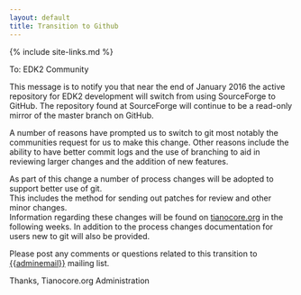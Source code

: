 ```yaml
---
layout: default
title: Transition to Github
---
```

{% include site-links.md %}

To: EDK2 Community

This message is to notify you that near the end of January 2016 the active repository for EDK2 development 
will switch from using SourceForge to GitHub.  The repository found at SourceForge will continue to be a 
read-only mirror of the master branch on GitHub.

A number of reasons have prompted us to switch to git most notably the communities request for us to make 
this change.  Other reasons include the ability to have better commit logs and the use of branching to aid
in reviewing larger changes and the addition of new features.

As part of this change a number of process changes will be adopted to support better use of git.  
This includes the method for sending out patches for review and other minor changes.  
Information regarding these changes will be found on  <a href="http://tianocore.org">tianocore.org</a> in the following weeks.  In addition to the process changes documentation for users new to git will also be provided.

Please post any comments or questions related to this transition to [{{adminemail}}](mailto:{{adminemail}}?Subject=Github%20Question) mailing list.

Thanks,
Tianocore.org Administration


